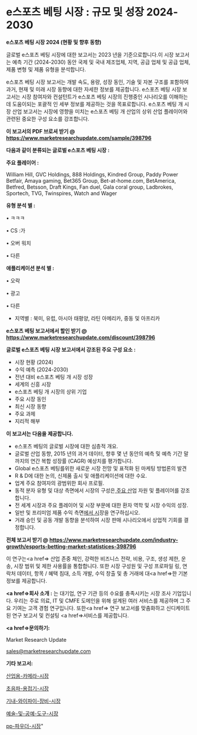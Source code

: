 # e스포츠 베팅 시장 : 규모 및 성장 2024-2030

<strong>e스포츠 베팅 시장 2024 (현황 및 향후 동향)</strong>

글로벌 e스포츠 베팅 시장에 대한 보고서는 2023 년을 기준으로합니다.이 시장 보고서는 예측 기간 (2024-2030) 동안 국제 및 국내 제조업체, 지역, 공급 업체 및 공급 업체, 제품 변형 및 제품 유형을 분석합니다.

e스포츠 베팅 시장 보고서는 개발 속도, 용량, 성장 동인, 기술 및 자본 구조를 포함하여 과거, 현재 및 미래 시장 동향에 대한 자세한 정보를 제공합니다. e스포츠 베팅 시장 보고서는 시장 참여자와 컨설턴트가 e스포츠 베팅 시장의 진행중인 시나리오를 이해하는 데 도움이되는 포괄적 인 세부 정보를 제공하는 것을 목표로합니다. e스포츠 베팅 개 시장 산업 보고서는 시장에 영향을 미치는 e스포츠 베팅 개 산업의 상위 산업 플레이어와 관련된 중요한 구성 요소를 강조합니다.



<strong>이 보고서의 PDF 브로셔 받기 @ <a href=https://www.marketresearchupdate.com/sample/398796>https://www.marketresearchupdate.com/sample/398796</a></strong>



<strong>다음과 같이 분류되는 글로벌 e스포츠 베팅 시장 :</strong>



<strong>주요 플레이어 :</strong>

William Hill, GVC Holdings, 888 Holdings, Kindred Group, Paddy Power Betfair, Amaya gaming, Bet365 Group, Bet-at-home.com, BetAmerica, Betfred, Betsson, Draft Kings, Fan duel, Gala coral group, Ladbrokes, Sportech, TVG, Twinspires, Watch and Wager



<strong>유형 분석 별 :</strong>

• ㅋㅋㅋ

• CS :가

• 오버 워치

• 다른



<strong>애플리케이션 분석 별 :</strong>

• 오락

• 광고

• 다른

<ul>
  <li>지역별 : 북미, 유럽, 아시아 태평양, 라틴 아메리카, 중동 및 아프리카</li>
</ul>


<strong>e스포츠 베팅 보고서에서 할인 받기 @ <a href=https://www.marketresearchupdate.com/discount/398796>https://www.marketresearchupdate.com/discount/398796</a></strong>



<strong>글로벌 e스포츠 베팅 시장 보고서에서 강조된 주요 구성 요소 :</strong>
<ul>
  <li>시장 현황 (2024)</li>
  <li>수익 예측 (2024-2030)</li>
  <li>전년 대비 e스포츠 베팅 개 시장 성장</li>
  <li>세계의 신흥 시장</li>
  <li>e스포츠 베팅 개 시장의 상위 기업</li>
  <li>주요 시장 동인</li>
  <li>최신 시장 동향</li>
  <li>주요 과제</li>
  <li>지리적 해부</li>
</ul>


<strong>이 보고서는 다음을 제공합니다.</strong>
<ul>
  <li>e스포츠 베팅의 글로벌 시장에 대한 심층적 개요.</li>
  <li>글로벌 산업 동향, 2015 년의 과거 데이터, 향후 몇 년 동안의 예측 및 예측 기간 말까지의 연간 복합 성장률 (CAGR) 예상치를 평가합니다.</li>
  <li>Global e스포츠 베팅를위한 새로운 시장 전망 및 표적화 된 마케팅 방법론의 발견</li>
  <li>R &amp; D에 대한 논의, 신제품 출시 및 애플리케이션에 대한 수요.</li>
  <li>업계 주요 참여자의 광범위한 회사 프로필.</li>
  <li>동적 분자 유형 및 대상 측면에서 시장의 구성은<a href=> 주요 산</a>업 자원 및 플레이어를 강조합니다.</li>
  <li>전 세계 시장과 주요 플레이어 및 시장 부문에 대한 환자 역학 및 시장 수익의 성장.</li>
  <li>일반 및 프리미엄 제품 수익 측면<a href=>에서 시</a>장을 연구하십시오.</li>
  <li>거래 승인 및 공동 개발 동향을 분석하여 시장 판매 시나리오에서 상업적 기회를 결정합니다.</li>
</ul>



<strong>전체 보고서 받기 @ <a href=https://www.marketresearchupdate.com/industry-growth/esports-betting-market-statistices-398796>https://www.marketresearchupdate.com/industry-growth/esports-betting-market-statistices-398796</a></strong>

이 연구는<a href=> 산업 존중</a> 체인, 강력한 비즈니스 전략, 비용, 구조, 생성 제한, 운송, 시장 범위 및 제한 사용률을 통합합니다. 또한 시장 구성원 및 구성 프로파일 링, 연락처 데이터, 항목 / 혜택 침대, 소득 개발, 수익 창출 및 총 거래에 대<a href=>한 기본 </a>정보를 제공합니다.



<strong><a href=>회사 소</a>개 :</strong>
는 대기업, 연구 기관 등의 수요를 충족시키는 시장 조사 기업입니다. 우리는 주로 의료, IT 및 CMFE 도메인을 위해 설계된 여러 서비스를 제공하며 그 주요 기여는 고객 경험 연구입니다. 또한<a href=> 연구 보</a>고서를 맞춤화하고 신디케이트 된 연구 보고서 및 컨설팅 <a href=>서비스</a>를 제공합니다.



<strong><a href=>문의하기:</a></strong>

Market Research Update

sales@marketresearchupdate.com



<strong>기타 보고서:</strong>

<a href=https://www.linkedin.com/pulse/산업용-카메라-시장-경쟁-분석-및-성장-잠재력-2029-market-matrix-musings-analysis/>산업용-카메라-시장</a>

<a href=https://www.linkedin.com/pulse/초음파-용접기-시장-경쟁-분석-및-성장-잠재력-2029-consumer-connection-compendium-ana-oyx2f/>초음파-용접기-시장</a>

<a href=https://www.linkedin.com/pulse/기내-와이파이-장비-시장-동향-및-성장-전망-analytics-alchemy-360-analysis-gv2jf/>기내-와이파이-장비-시장</a>

<a href=https://www.linkedin.com/pulse/예술-및-공예-도구-시장-현재-미래-성장-2030-analytics-alchemy-360-analysis-jxtjf/>예술-및-공예-도구-시장</a>

<a href=https://www.linkedin.com/pulse/pp-파우더-시장-규모-및-성장-2023-survey-savvy-insights-360-analysis-sqf4f/>pp-파우더-시장</a>"
